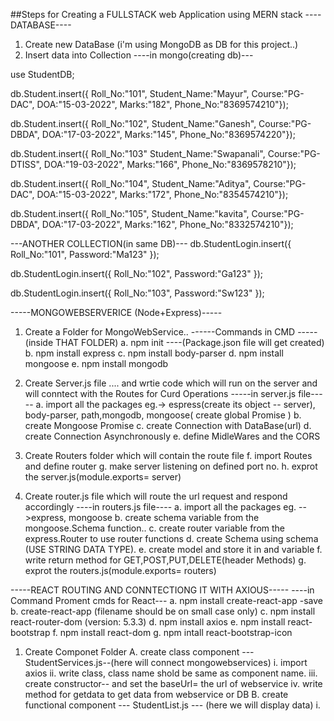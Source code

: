 ##Steps for Creating a FULLSTACK web Application using MERN stack
----DATABASE----
1. Create new DataBase (i'm using MongoDB as DB for this project..)
2. Insert data into Collection
----in mongo(creating db)---

use StudentDB;

db.Student.insert({
    Roll_No:"101",
    Student_Name:"Mayur",
    Course:"PG-DAC", 
    DOA:"15-03-2022", 
    Marks:"182", 
    Phone_No:"8369574210"});

db.Student.insert({
    Roll_No:"102",
    Student_Name:"Ganesh",
    Course:"PG-DBDA", 
    DOA:"17-03-2022", 
    Marks:"145", 
    Phone_No:"8369574220"});

db.Student.insert({
    Roll_No:"103"
    Student_Name:"Swapanali",
    Course:"PG-DTISS", 
    DOA:"19-03-2022", 
    Marks:"166", 
    Phone_No:"8369578210"});

db.Student.insert({
    Roll_No:"104",
    Student_Name:"Aditya",
    Course:"PG-DAC", 
    DOA:"15-03-2022", 
    Marks:"172", 
    Phone_No:"8354574210"});

db.Student.insert({
    Roll_No:"105",
    Student_Name:"kavita",
    Course:"PG-DBDA", 
    DOA:"17-03-2022", 
    Marks:"162", 
    Phone_No:"8332574210"});

---ANOTHER COLLECTION(in same DB)---
db.StudentLogin.insert({
    Roll_No:"101",
    Password:"Ma123"
    });

db.StudentLogin.insert({
    Roll_No:"102",
    Password:"Ga123"
    });

db.StudentLogin.insert({
    Roll_No:"103",
    Password:"Sw123"
    });


-----MONGOWEBSERVERICE (Node+Express)-----
 1. Create a Folder for MongoWebService..
------Commands in CMD -----
(inside THAT FOLDER)
    a. npm init ----(Package.json file will get created)
    b. npm install express 
    c. npm install body-parser
    d. npm install mongoose
    e. npm install mongodb 

2. Create Server.js file .... and wrtie code which will run on the server and will conntect with the Routes for Curd Operations
-----in server.js file-----
    a. import all the packages eg.-> espress(create its object -- server), body-parser, path,mongodb, mongoose( create global Promise )
    b. create Mongoose Promise
    c. create Connection with DataBase(url)
    d. create Connection Asynchronously
    e. define MidleWares and the CORS 
3. Create Routers folder which will contain the route file
    f. import Routes and define router
    g. make server listening on defined port no.
    h. exprot the server.js(module.exports= server)


4. Create router.js file which will route the url request and respond accordingly
----in routers.js file----
    a. import all the packages eg. -->express, mongoose
    b. create schema variable from the mongoose.Schema function..
    c. create router variable from the express.Router to use router functions
    d. create Schema using schema (USE STRING DATA TYPE).
    e. create model and store it in and variable
    f. write return method for GET,POST,PUT,DELETE(header Methods)
    g. exprot the routers.js(module.exports= routers)

-----REACT ROUTING AND CONNTECTIONG IT WITH AXIOUS-----
----in Command Proment cmds for React---
    a. npm install create-react-app -save
    b. create-react-app <filename>(filename should be on small case only)
    c. npm install react-router-dom (version: 5.3.3)
    d. npm install axios 
    e. npm install react-bootstrap
    f. npm install react-dom
    g. npm intall react-bootstrap-icon

1. Create Componet Folder
    A. create class component ---StudentServices.js--(here will connect mongowebservices)
        i.   import axios 
        ii.  write class, class name shold be same as component name.
        iii. create constructor-- and set the baseUrl= the url of webservice
        iv.  write method for getdata to get data from webservice or DB
    B. create functional component --- StudentList.js --- (here we will display data)
        i.   